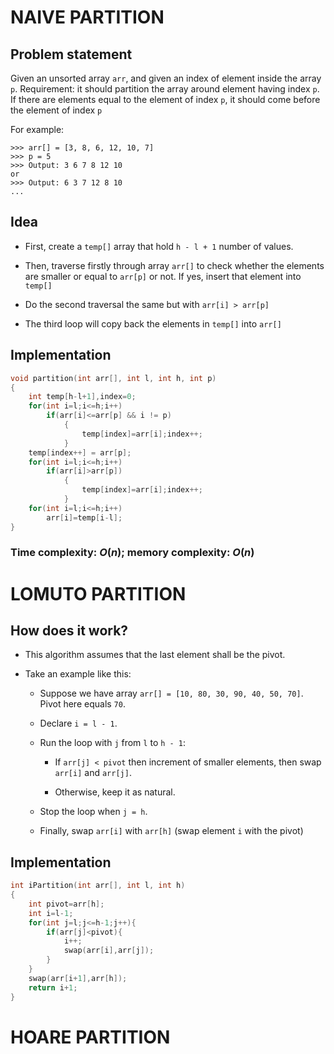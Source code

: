 # **NAIVE PARTITION**

## **Problem statement**

Given an unsorted array `arr`, and given an index of element inside the array `p`. Requirement: it should partition the array around element having index `p`. If there are elements equal to the element of index `p`, it should come before the element of index `p`

For example:

```
>>> arr[] = [3, 8, 6, 12, 10, 7]
>>> p = 5
>>> Output: 3 6 7 8 12 10
or
>>> Output: 6 3 7 12 8 10
...
```
## **Idea**

- First, create a `temp[]` array that hold `h - l + 1` number of values. 

- Then, traverse firstly through array `arr[]` to check whether the elements are smaller or equal to `arr[p]` or not. If yes, insert that element into `temp[]`

- Do the second traversal the same but with `arr[i] > arr[p]`

- The third loop will copy back the elements in `temp[]` into `arr[]`

## **Implementation**
```cpp
void partition(int arr[], int l, int h, int p)
{
    int temp[h-l+1],index=0;
    for(int i=l;i<=h;i++)
        if(arr[i]<=arr[p] && i != p)
            {
                temp[index]=arr[i];index++;
            }
    temp[index++] = arr[p];
    for(int i=l;i<=h;i++)
        if(arr[i]>arr[p])
            {
                temp[index]=arr[i];index++;
            }
    for(int i=l;i<=h;i++)
        arr[i]=temp[i-l];
}
```

### Time complexity: $O(n)$; memory complexity: $O(n)$

# **LOMUTO PARTITION**

## **How does it work?**

- This algorithm assumes that the last element shall be the pivot.

- Take an example like this: 

    - Suppose we have array `arr[] = [10, 80, 30, 90, 40, 50, 70]`. Pivot here equals `70`.

    - Declare `i = l - 1`.
    
    - Run the loop with `j` from `l` to `h - 1`:

        - If `arr[j] < pivot` then increment of smaller elements, then swap `arr[i]` and `arr[j]`.

        - Otherwise, keep it as natural.
    
    - Stop the loop when `j = h`. 

    - Finally, swap `arr[i]` with `arr[h]` (swap element `i` with the pivot)

## **Implementation**

```cpp
int iPartition(int arr[], int l, int h)
{   
    int pivot=arr[h];
    int i=l-1;
    for(int j=l;j<=h-1;j++){
        if(arr[j]<pivot){
            i++;
            swap(arr[i],arr[j]);
        }
    }
    swap(arr[i+1],arr[h]);
    return i+1;
}
```

# **HOARE PARTITION**